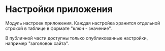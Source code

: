 # Настройки приложения

Модуль настроек приложения. Каждая настройка хранится отдельной строкой в таблице в формате "ключ - значение".

В публичной части доступны только опубликованные настройки, например "заголовок сайта". 
